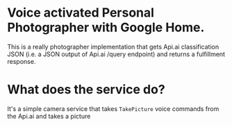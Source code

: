 # Voice activated Personal Photographer with Google Home.

This is a really photographer implementation that gets Api.ai classification JSON (i.e. a JSON output of Api.ai /query endpoint) and returns a fulfillment response.


# What does the service do?
It's a simple camera service that takes  `TakePicture` voice commands from the Api.ai  and takes a picture
